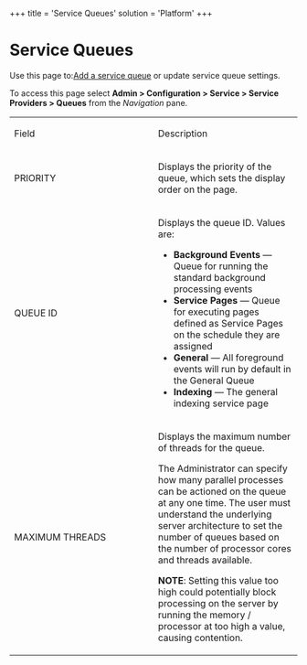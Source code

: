 +++
title = 'Service Queues'
solution = 'Platform'
+++

# Service Queues

<div class="use">

Use this page to:[Add a service
queue](../Use_Cases/Add%20a%20Service%20Queue) or update service
queue settings.

</div>

To access this page select **Admin \> Configuration \> Service \>
Service Providers \> Queues** from the *Navigation* pane.

<table>
<colgroup>
<col style="width: 50%" />
<col style="width: 50%" />
</colgroup>
<tbody>
<tr class="odd">
<td><p>Field</p></td>
<td><p>Description</p></td>
</tr>
<tr class="even">
<td><p>PRIORITY</p></td>
<td><p>Displays the priority of the queue, which sets the display order on the page.</p></td>
</tr>
<tr class="odd">
<td><p>QUEUE ID</p></td>
<td><p>Displays the queue ID. Values are:</p>
<ul>
<li><strong>Background Events</strong> — Queue for running the standard background processing events</li>
<li><strong>Service Pages</strong> — Queue for executing pages defined as Service Pages on the schedule they are assigned</li>
<li><strong>General</strong> — All foreground events will run by default in the General Queue</li>
<li><strong>Indexing</strong> — The general indexing service page</li>
</ul></td>
</tr>
<tr class="even">
<td><p>MAXIMUM THREADS</p></td>
<td><p>Displays the maximum number of threads for the queue.</p>
<p>The Administrator can specify how many parallel processes can be actioned on the queue at any one time. The user must understand the underlying server architecture to set the number of queues based on the number of processor cores and threads available.</p>
<p><strong>NOTE</strong>: Setting this value too high could potentially block processing on the server by running the memory / processor at too high a value, causing contention.</p></td>
</tr>
</tbody>
</table>
